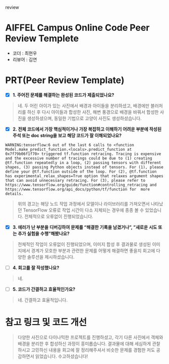 review
# AIFFEL Campus Online Code Peer Review Templete
- 코더 : 최현우
- 리뷰어 : 김연


# PRT(Peer Review Template)
- [X]  **1. 주어진 문제를 해결하는 완성된 코드가 제출되었나요?**
>네. 두 어린 아이가 있는 사진에서 배경과 아이들을 분리하셨고, 배경에만 블러처리를 하신 후 다시 아이들과 합성한 사진, 해변 풍경으로 배경을 바꿔서 합성한 사진을 생성하셨으며, 동일한 기법으로 고양이 사진도 생성하셨습니다. 
    
- [X]  **2. 전체 코드에서 가장 핵심적이거나 가장 복잡하고 이해하기 어려운 부분에 작성된 주석 또는 doc string을 보고 해당 코드가 잘 이해되었나요?**

```
WARNING:tensorflow:6 out of the last 6 calls to <function Model.make_predict_function.<locals>.predict_function at 0x7f79b06f1f70> triggered tf.function retracing. Tracing is expensive and the excessive number of tracings could be due to (1) creating @tf.function repeatedly in a loop, (2) passing tensors with different shapes, (3) passing Python objects instead of tensors. For (1), please define your @tf.function outside of the loop. For (2), @tf.function has experimental_relax_shapes=True option that relaxes argument shapes that can avoid unnecessary retracing. For (3), please refer to https://www.tensorflow.org/guide/function#controlling_retracing and https://www.tensorflow.org/api_docs/python/tf/function for  more details.
```

>위의 경고는 해당 노드 작업 과정에서 모델이나 라이브러리를 가져오면서 나타났던 TensorFlow 오류로 작업 시간이 다소 지체되는 경우에 종종 볼 수 있었습니다. 전체적으로 오류없이 진행되었습니다.
        

- [X]  **3. 에러가 난 부분을 디버깅하여 문제를 “해결한 기록을 남겼거나”, ”새로운 시도 또는 추가 실험을 수행”해봤나요?**
  
>전체적인 작업이 오류없이 진행되었으며, 이미지 합성 후 결과물로 생성된 이미지에서 경계가 모호한 부분과 관련한 문제를 어떻게 해결하면 좋을지 회고에 다양한 솔루션을 제시하셨습니다. 
        


- [ ]  **4. 회고를 잘 작성했나요?**

>네. 

        
- [ ]  **5. 코드가 간결하고 효율적인가요?**

>네. 간결하고 효율적입니다.

# 참고 링크 및 코드 개선

>다양한 사진으로 다이나믹한 프로젝트를 진행하셨고, 각기 다른 사진에서 객체와 배경을 분리한 후 합성하신 과정이 흥미롭습니다. 결과물에 대해 세심하게 관찰하시고 고민하신 내용을 회고에 잘 정리해주셔서 비슷한 문제를 경험한 저도 공감하면서 읽었습니다. 수고하셨습니다!